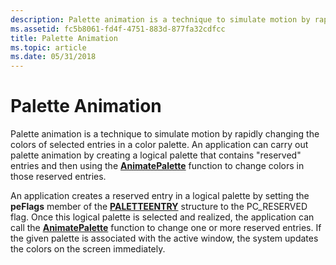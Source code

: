 ```yaml
---
description: Palette animation is a technique to simulate motion by rapidly changing the colors of selected entries in a color palette.
ms.assetid: fc5b8061-fd4f-4751-883d-877fa32cdfcc
title: Palette Animation
ms.topic: article
ms.date: 05/31/2018
---
```


# Palette Animation

Palette animation is a technique to simulate motion by rapidly changing the colors of selected entries in a color palette. An application can carry out palette animation by creating a logical palette that contains "reserved" entries and then using the [**AnimatePalette**](/windows/desktop/api/Wingdi/nf-wingdi-animatepalette) function to change colors in those reserved entries.

An application creates a reserved entry in a logical palette by setting the **peFlags** member of the [**PALETTEENTRY**](/previous-versions//dd162769(v=vs.85)) structure to the PC\_RESERVED flag. Once this logical palette is selected and realized, the application can call the [**AnimatePalette**](/windows/desktop/api/Wingdi/nf-wingdi-animatepalette) function to change one or more reserved entries. If the given palette is associated with the active window, the system updates the colors on the screen immediately.

 

 
